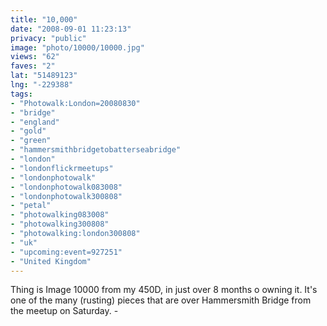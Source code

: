 ```yaml
---
title: "10,000"
date: "2008-09-01 11:23:13"
privacy: "public"
image: "photo/10000/10000.jpg"
views: "62"
faves: "2"
lat: "51489123"
lng: "-229388"
tags:
- "Photowalk:London=20080830"
- "bridge"
- "england"
- "gold"
- "green"
- "hammersmithbridgetobatterseabridge"
- "london"
- "londonflickrmeetups"
- "londonphotowalk"
- "londonphotowalk083008"
- "londonphotowalk300808"
- "petal"
- "photowalking083008"
- "photowalking300808"
- "photowalking:london300808"
- "uk"
- "upcoming:event=927251"
- "United Kingdom"
---
```

Thing is Image 10000 from my 450D, in just over 8 months o owning it. It's one of the many (rusting) pieces that are over Hammersmith Bridge from the meetup on Saturday. - <a href="/photos/2008/09/01/10000"></a>
